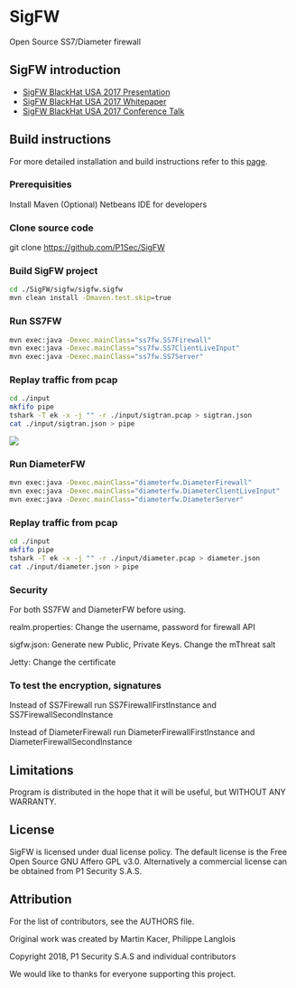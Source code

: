 # SigFW
Open Source SS7/Diameter firewall

## SigFW introduction
* [SigFW BlackHat USA 2017 Presentation](https://github.com/P1sec/SigFW/blob/master/docs/us-17-Kacer-SS7-Attacker-Heaven-Turns-Into-Riot-How-To-Make-Nation-State-And-Intelligence-Attackers-Lives-Much-Harder-On-Mobile-Networks.pdf)
* [SigFW BlackHat USA 2017 Whitepaper](https://github.com/P1sec/SigFW/blob/master/docs/us-17-Kacer-SS7-Attacker-Heaven-Turns-Into-Riot-How-To-Make-Nation-State-And-Intelligence-Attackers-Lives-Much-Harder-On-Mobile-Networks-wp.pdf)
* [SigFW BlackHat USA 2017 Conference Talk](https://www.youtube.com/watch?v=PtCxUIe5j3A)

## Build instructions
For more detailed installation and build instructions refer to this [page](https://github.com/P1sec/SigFW/wiki/Installation-and-Build-Instructions).

### Prerequisities
Install Maven
(Optional) Netbeans IDE for developers

### Clone source code
git clone https://github.com/P1Sec/SigFW

### Build SigFW project
```bash
cd ./SigFW/sigfw/sigfw.sigfw
mvn clean install -Dmaven.test.skip=true
```

### Run SS7FW
```bash
mvn exec:java -Dexec.mainClass="ss7fw.SS7Firewall"
mvn exec:java -Dexec.mainClass="ss7fw.SS7ClientLiveInput"
mvn exec:java -Dexec.mainClass="ss7fw.SS7Server"
```

### Replay traffic from pcap
```bash
cd ./input
mkfifo pipe
tshark -T ek -x -j "" -r ./input/sigtran.pcap > sigtran.json
cat ./input/sigtran.json > pipe
```

![](https://github.com/P1sec/SigFW/blob/master/docs/running_from_netbeans.gif)


### Run DiameterFW
```bash
mvn exec:java -Dexec.mainClass="diameterfw.DiameterFirewall"
mvn exec:java -Dexec.mainClass="diameterfw.DiameterClientLiveInput"
mvn exec:java -Dexec.mainClass="diameterfw.DiameterServer"
```

### Replay traffic from pcap
```bash
cd ./input
mkfifo pipe
tshark -T ek -x -j "" -r ./input/diameter.pcap > diameter.json
cat ./input/diameter.json > pipe
```

### Security
For both SS7FW and DiameterFW before using.

realm.properties: Change the username, password for firewall API

sigfw.json: Generate new Public, Private Keys. Change the mThreat salt

Jetty: Change the certificate

### To test the encryption, signatures
Instead of SS7Firewall run SS7FirewallFirstInstance and SS7FirewallSecondInstance

Instead of DiameterFirewall run DiameterFirewallFirstInstance and DiameterFirewallSecondInstance

## Limitations
Program is distributed in the hope that it will be useful, but WITHOUT ANY WARRANTY.

## License
SigFW is licensed under dual license policy. The default license is the Free Open Source GNU Affero GPL v3.0. Alternatively a commercial license can be obtained from P1 Security S.A.S.

## Attribution
For the list of contributors, see the AUTHORS file.

Original work was created by Martin Kacer, Philippe Langlois

Copyright 2018, P1 Security S.A.S and individual contributors

We would like to thanks for everyone supporting this project.

